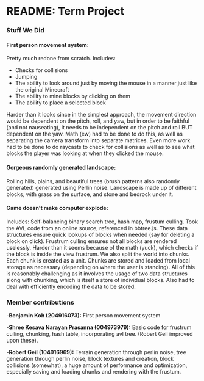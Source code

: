 # README: Term Project

### Stuff We Did
#### **First person movement system:** 
Pretty much redone from scratch. Includes:
  - Checks for collisions
  - Jumping
  - The ability to look around just by moving the mouse in a manner just like the original Minecraft
  - The ability to mine blocks by clicking on them
  - The ability to place a selected block

Harder than it looks since in the simplest approach, the movement direction would be dependent on the pitch, roll, and yaw, but in order to be faithful (and not nauseating), it needs to be independent on the pitch and roll BUT dependent on the yaw. Math (ew) had to be done to do this, as well as separating the camera transform into separate matrices. Even more work had to be done to do raycasts to check for collisions as well as to see what blocks the player was looking at when they clicked the mouse.

#### **Gorgeous randomly generated landscape:** 
Rolling hills, plains, and beautiful trees (brush patterns also randomly generated) generated using Perlin noise. Landscape is made up of different blocks, with grass on the surface, and stone and bedrock under it. 

#### **Game doesn't make computer explode:** 
Includes: Self-balancing binary search tree, hash map, frustum culling. Took the AVL code from an online source, referenced in bbtree.js. These data structures ensure quick lookups of blocks when needed (say for deleting a block on click). Frustrum culling ensures not all blocks are rendered uselessly. Harder than it seems because of the math (yuck), which checks if the block is inside the view frustrum. We also split the world into chunks. Each chunk is created as a unit. Chunks are stored and loaded from local storage as necessary (depending on where the user is standing). All of this is reasonably challenging as it involves the usage of two data structures along with chunking, which is itself a store of individual blocks. Also had to deal with efficiently encoding the data to be stored. 

### Member contributions
-**Benjamin Koh (204916073):** First person movement system

-**Shree Kesava Narayan Prasanna (004973979):** Basic code for frustrum culling, chunking, hash table, incorporating avl tree. (Robert Geil improved upon these).

-**Robert Geil (104916969):** Terrain generation through perlin noise, tree
generation through perlin noise, block textures and creation, block collisions (somewhat), a huge amount of performance and optimization, especially saving and loading chunks and rendering with the frustum.
